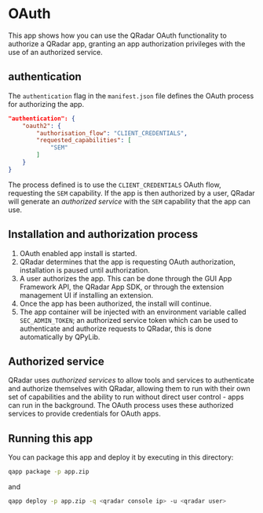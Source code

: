 # OAuth

This app shows how you can use the QRadar OAuth functionality to authorize a QRadar app, granting an app authorization
privileges with the use of an authorized service.

## authentication

The `authentication` flag in the `manifest.json` file defines the OAuth process for authorizing the app.

```json
"authentication": {
    "oauth2": {
        "authorisation_flow": "CLIENT_CREDENTIALS",
        "requested_capabilities": [
            "SEM"
        ]
    }
}
```

The process defined is to use the `CLIENT_CREDENTIALS` OAuth flow, requesting the `SEM` capability. If the app is then
authorized by a user, QRadar will generate an *authorized service* with the `SEM` capability that the app can use.

## Installation and authorization process

1. OAuth enabled app install is started.
2. QRadar determines that the app is requesting OAuth authorization, installation is paused until authorization.
3. A user authorizes the app. This can be done through the GUI App Framework API, the QRadar App SDK, or through the
extension management UI if installing an extension.
4. Once the app has been authorized, the install will continue.
5. The app container will be injected with an environment variable called `SEC_ADMIN_TOKEN`; an authorized service
token which can be used to authenticate and authorize requests to QRadar, this is done automatically by QPyLib.

## Authorized service

QRadar uses *authorized services* to allow tools and services to authenticate and authorize themselves with QRadar,
allowing them to run with their own set of capabilities and the ability to run without direct user control - apps can
run in the background. The OAuth process uses these authorized services to provide credentials for OAuth apps.

## Running this app

You can package this app and deploy it by executing in this directory:

```bash
qapp package -p app.zip
```

and

```bash
qapp deploy -p app.zip -q <qradar console ip> -u <qradar user>
```
